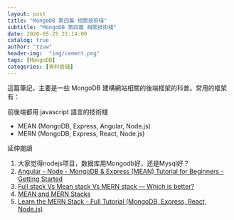 ```yaml
---
layout: post
title: "MongoDB 第四篇 相關技術棧"
subtitle: "MongoDB 第四篇 相關技術棧"
date: 2020-05-25 21:14:00
catalog: true
author: "tzuw"
header-img:  "img/cement.png"
tags: [MongoDB] 
categories: [資料倉儲]
---
```


這篇筆記，主要是一些 MongoDB 建構網站相關的後端框架的科普。常用的框架有：

前後端都用 javascript 語言的技術棧

-   MEAN (MongoDB, Express, Angular, Node.js) 
-   MERN (MongoDB, Express, React, Node.js)

延伸閱讀

1.  大家觉得nodejs项目，数据库用Mongodb好，还是Mysql好？
2.  [Angular - Node - MongoDB & Express (MEAN) Tutorial for Beginners - Getting Started](https://www.youtube.com/watch?v=1tRLveSyNz8&t=s)
3.  [Full stack Vs Mean stack Vs MERN stack — Which is better?](https://medium.com/@iamjamesstephan/full-stack-vs-mean-stack-vs-mern-stack-which-is-better-2cd6894ca1e2)
4.  [MEAN and MERN Stacks](https://blog.cloudboost.io/mean-and-mern-stacks-eb4cee991390)
5.  [Learn the MERN Stack - Full Tutorial (MongoDB, Express, React, Node.js)](https://www.youtube.com/watch?v=7CqJlxBYj-M)

